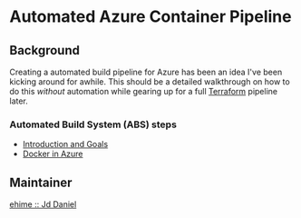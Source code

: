 # Automated Azure Container Pipeline

## Background

Creating a automated build pipeline for Azure has been an idea I've been kicking around for awhile. This should be a detailed walkthrough on how to do this _without_ automation while gearing up for a full [Terraform](https://terraform.io) pipeline later.

### Automated Build System (ABS) steps

  - [Introduction and Goals](https://github.com/ehime/azure-containerpipeline/blob/master/assets/intro-goals.md)
  - [Docker in Azure](https://github.com/ehime/azure-containerpipeline/blob/master/assets/docker-azure.md)

## Maintainer

[ehime :: Jd Daniel](mailto:dodomeki@gmail.com)
